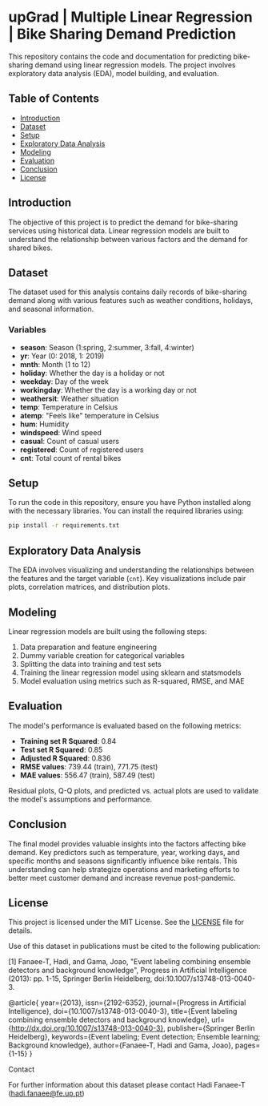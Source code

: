 # upGrad | Multiple Linear Regression | Bike Sharing Demand Prediction

This repository contains the code and documentation for predicting bike-sharing demand using linear regression models. The project involves exploratory data analysis (EDA), model building, and evaluation.

## Table of Contents

- [Introduction](#introduction)
- [Dataset](#dataset)
- [Setup](#setup)
- [Exploratory Data Analysis](#exploratory-data-analysis)
- [Modeling](#modeling)
- [Evaluation](#evaluation)
- [Conclusion](#conclusion)
- [License](#license)

## Introduction

The objective of this project is to predict the demand for bike-sharing services using historical data. Linear regression models are built to understand the relationship between various factors and the demand for shared bikes.

## Dataset

The dataset used for this analysis contains daily records of bike-sharing demand along with various features such as weather conditions, holidays, and seasonal information.

### Variables

- **season**: Season (1:spring, 2:summer, 3:fall, 4:winter)
- **yr**: Year (0: 2018, 1: 2019)
- **mnth**: Month (1 to 12)
- **holiday**: Whether the day is a holiday or not
- **weekday**: Day of the week
- **workingday**: Whether the day is a working day or not
- **weathersit**: Weather situation
- **temp**: Temperature in Celsius
- **atemp**: "Feels like" temperature in Celsius
- **hum**: Humidity
- **windspeed**: Wind speed
- **casual**: Count of casual users
- **registered**: Count of registered users
- **cnt**: Total count of rental bikes

## Setup

To run the code in this repository, ensure you have Python installed along with the necessary libraries. You can install the required libraries using:

```bash
pip install -r requirements.txt
```

## Exploratory Data Analysis

The EDA involves visualizing and understanding the relationships between the features and the target variable (`cnt`). Key visualizations include pair plots, correlation matrices, and distribution plots.

## Modeling

Linear regression models are built using the following steps:

1. Data preparation and feature engineering
2. Dummy variable creation for categorical variables
3. Splitting the data into training and test sets
4. Training the linear regression model using sklearn and statsmodels
5. Model evaluation using metrics such as R-squared, RMSE, and MAE

## Evaluation

The model's performance is evaluated based on the following metrics:

- **Training set R Squared**: 0.84
- **Test set R Squared**: 0.85
- **Adjusted R Squared**: 0.836
- **RMSE values**: 739.44 (train), 771.75 (test)
- **MAE values**: 556.47 (train), 587.49 (test)

Residual plots, Q-Q plots, and predicted vs. actual plots are used to validate the model's assumptions and performance.

## Conclusion

The final model provides valuable insights into the factors affecting bike demand. Key predictors such as temperature, year, working days, and specific months and seasons significantly influence bike rentals. This understanding can help strategize operations and marketing efforts to better meet customer demand and increase revenue post-pandemic.

## License

This project is licensed under the MIT License. See the [LICENSE](LICENSE) file for details.

Use of this dataset in publications must be cited to the following publication:

[1] Fanaee-T, Hadi, and Gama, Joao, "Event labeling combining ensemble detectors and background knowledge", Progress in Artificial Intelligence (2013): pp. 1-15, Springer Berlin Heidelberg, doi:10.1007/s13748-013-0040-3.

@article{
	year={2013},
	issn={2192-6352},
	journal={Progress in Artificial Intelligence},
	doi={10.1007/s13748-013-0040-3},
	title={Event labeling combining ensemble detectors and background knowledge},
	url={http://dx.doi.org/10.1007/s13748-013-0040-3},
	publisher={Springer Berlin Heidelberg},
	keywords={Event labeling; Event detection; Ensemble learning; Background knowledge},
	author={Fanaee-T, Hadi and Gama, Joao},
	pages={1-15}
}

Contact
	
For further information about this dataset please contact Hadi Fanaee-T (hadi.fanaee@fe.up.pt)